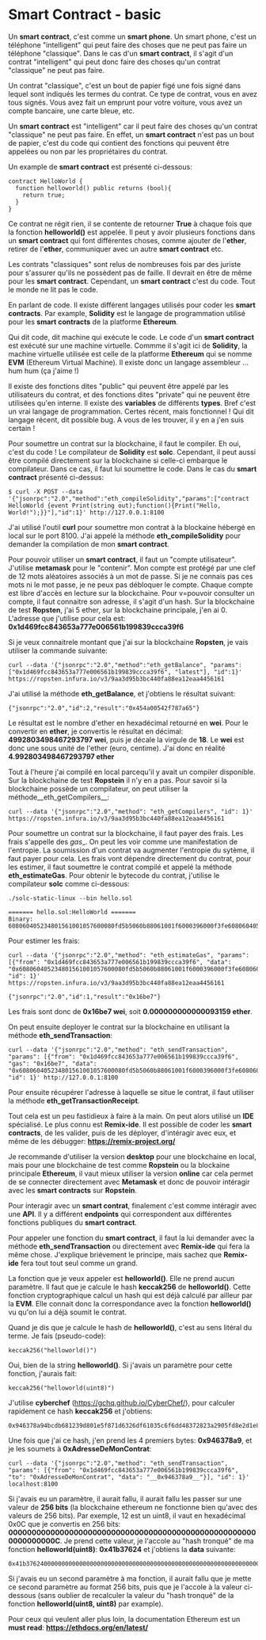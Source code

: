 # Smart Contract - basic

Un __smart contract__, c'est comme un __smart phone__. Un smart phone, c'est un téléphone "intelligent" qui peut faire des choses que ne peut pas faire un téléphone "classique". Dans le cas d'un __smart contract__, il s'agit d'un contrat "intelligent" qui peut donc faire des choses qu'un contrat "classique" ne peut pas faire.

Un contrat "classique", c'est un bout de papier figé une fois signé dans lequel sont indiqués les termes du contrat. Ce type de contrat, vous en avez tous signés. Vous avez fait un emprunt pour votre voiture, vous avez un compte bancaire, une carte bleue, etc.

Un __smart contract__ est "intelligent" car il peut faire des choses qu'un contrat "classique" ne peut pas faire. En effet, un __smart contract__ n'est pas un bout de papier, c'est du code qui contient des fonctions qui peuvent être appelées ou non par les propriétaires du contrat.

Un example de __smart contract__ est présenté ci-dessous:

```
contract HelloWorld {
  function helloworld() public returns (bool){ 
    return true;
  }
}
```

Ce contrat ne régit rien, il se contente de retourner __True__ à chaque fois que la fonction __helloworld()__ est appelée. Il peut y avoir plusieurs fonctions dans un __smart contract__ qui font différentes choses, comme ajouter de l'__ether__, retirer de l'__ether__, communiquer avec un autre __smart contract__ etc. 

Les contrats "classiques" sont relus de nombreuses fois par des juriste pour s'assurer qu'ils ne possèdent pas de faille. Il devrait en être de même pour les __smart contract__. Cependant, un __smart contract__ c'est du code. Tout le monde ne lit pas le code.

En parlant de code. Il existe différent langages utilisés pour coder les __smart contracts__. Par example, __Solidity__ est le langage de programmation utilisé pour les __smart contracts__ de la platforme __Ethereum__.

Qui dit code, dit machine qui exécute le code. Le code d'un __smart contract__ est exécuté sur une machine virtuelle. Commme il s'agit ici de __Solidity__, la machine virtuelle utilisée est celle de la platforme __Ethereum__ qui se nomme __EVM__ (Ethereum Virtual Machine). Il existe donc un langage assembleur ... hum hum (ça j'aime !)

Il existe des fonctions dites "public" qui peuvent être appelé par les utilisateurs du contrat, et des fonctions dites "private" qui ne peuvent être utilisées qu'en interne. Il existe des __variables__ de différents __types__. Bref c'est un vrai langage de programmation. Certes récent, mais fonctionnel ! Qui dit langage récent, dit possible bug. A vous de les trouver, il y en a j'en suis certain !

Pour soumettre un contrat sur la blockchaine, il faut le compiler. Eh oui, c'est du code ! Le compilateur de __Solidity__ est __solc__. Cependant, il peut aussi être compilé directement sur la blockchaine si celle-ci embarque le compilateur. Dans ce cas, il faut lui soumettre le code. Dans le cas du __smart contract__ présenté ci-dessus:

```
$ curl -X POST --data '{"jsonrpc":"2.0","method":"eth_compileSolidity","params":["contract HelloWorld {event Print(string out);function(){Print("Hello, World!");}}"],"id":1}' http://127.0.0.1:8100
```

J'ai utilisé l'outil __curl__ pour soumettre mon contrat à la blockaine hébergé en local sur le port 8100. J'ai appelé la méthode __eth_compileSolidity__ pour demander la compilation de mon __smart contract__.

Pour pouvoir utiliser un __smart contract__, il faut un "compte utilisateur". J'utilise __metamask__ pour le "contenir". Mon compte est protégé par une clef de 12 mots aléatoires associés à un mot de passe. Si je ne connais pas ces mots ni le mot passe, je ne peux pas débloquer le compte. Chaque compte est libre d'accès en lecture sur la blockchaine. Pour v=pouvoir consulter un compte, il faut connaitre son adresse, il s'agit d'un hash. Sur la blockchaine de test __Ropsten__, j'ai 5 ether, sur la blockchaine principale, j'en ai 0. L'adresse que j'utilise pour cela est: __0x1d469fcc843653a777e006561b199839ccca39f6__

Si je veux connaitrele montant que j'ai sur la blockchaine __Ropsten__, je vais utiliser la commande suivante:

```
curl --data '{"jsonrpc":"2.0","method":"eth_getBalance", "params": ["0x1d469fcc843653a777e006561b199839ccca39f6", "latest"], "id":1}' https://ropsten.infura.io/v3/9aa3d95b3bc440fa88ea12eaa4456161
```

J'ai utilisé la méthode __eth_getBalance__, et j'obtiens le résultat suivant:

```
{"jsonrpc":"2.0","id":2,"result":"0x454a00542f787a65"}
```

Le résultat est le nombre d'ether en hexadécimal retourné en __wei__. Pour le convertir en __ether__, je convertis le résultat en décimal: __4992803498467293797 wei__, puis je décale la virgule de __18__. Le __wei__ est donc une sous unité de l'ether (euro, centime). J'ai donc en réalité __4.992803498467293797 ether__

Tout à l'heure j'ai compilé en local parcequ'il y avait un compiler disponible. Sur la blockchaine de test __Ropstein__ il n'y en a pas. Pour savoir si la blockchaine possède un compilateur, on peut utiliser la méthode__eth_getCompilers__:

```
curl --data '{"jsonrpc":"2.0","method": "eth_getCompilers", "id": 1}' https://ropsten.infura.io/v3/9aa3d95b3bc440fa88ea12eaa4456161
```

Pour soumettre un contrat sur la blockchaine, il faut payer des frais. Les frais s'appelle des _gas__. On peut les voir comme une manifestation de l'entropie. La soumission d'un contrat va augmenter l'entropie du sytème, il faut payer pour cela. Les frais vont dépendre directement du contrat, pour les estimer, il faut soumettre le contrat compilé et appelé la méthode __eth_estimateGas__. Pour obtenir le bytecode du contrat, j'utilise le compilateur __solc__ comme ci-dessous:

```
./solc-static-linux --bin hello.sol

======= hello.sol:HelloWorld =======
Binary:
608060405234801561001057600080fd5b5060b88061001f6000396000f3fe6080604052348015600f57600080fd5b506004361060285760003560e01c80632f2f485914602d575b600080fd5b60336047565b604051603e91906069565b60405180910390f35b60006001905090565b60008115159050919050565b6063816050565b82525050565b6000602082019050607c6000830184605c565b9291505056fea264697066735822122033f125a08f4abc461ae776af51c3e5d50d9e294d0ce3829ad7578cba78df903e64736f6c634300080e0033
```

Pour estimer les frais:

```
curl --data '{"jsonrpc":"2.0","method": "eth_estimateGas", "params": [{"from": "0x1d469fcc843653a777e006561b199839ccca39f6", "data": "0x608060405234801561001057600080fd5b5060b88061001f6000396000f3fe6080604052348015600f57600080fd5b506004361060285760003560e01c80632f2f485914602d575b600080fd5b60336047565b604051603e91906069565b60405180910390f35b60006001905090565b60008115159050919050565b6063816050565b82525050565b6000602082019050607c6000830184605c565b9291505056fea264697066735822122033f125a08f4abc461ae776af51c3e5d50d9e294d0ce3829ad7578cba78df903e64736f6c634300080e0033"}], "id": 1}' https://ropsten.infura.io/v3/9aa3d95b3bc440fa88ea12eaa4456161

{"jsonrpc":"2.0","id":1,"result":"0x16be7"}
```

Les frais sont donc de __0x16be7 wei__, soit __0.000000000000093159 ether__.

On peut ensuite deployer le contrat sur la blockchaine en utilisant la méthode __eth_sendTransaction__:

```
curl --data '{"jsonrpc":"2.0","method": "eth_sendTransaction", "params": [{"from": "0x1d469fcc843653a777e006561b199839ccca39f6", "gas": "0x16be7", "data": "0x608060405234801561001057600080fd5b5060b88061001f6000396000f3fe6080604052348015600f57600080fd5b506004361060285760003560e01c80632f2f485914602d575b600080fd5b60336047565b604051603e91906069565b60405180910390f35b60006001905090565b60008115159050919050565b6063816050565b82525050565b6000602082019050607c6000830184605c565b9291505056fea264697066735822122033f125a08f4abc461ae776af51c3e5d50d9e294d0ce3829ad7578cba78df903e64736f6c634300080e0033"}], "id": 1}' http://127.0.0.1:8100
```

Pour ensuite récupérer l'adresse à laquelle se situe le contrat, il faut utiliser la méthode __eth_getTransactionReceipt__.

Tout cela est un peu fastidieux à faire à la main. On peut alors utilisé un __IDE__ spécialisé. Le plus connu est __Remix-ide__. Il est possible de coder les __smart contracts__, de les valider, puis de les déployer, d'intéragir avec eux, et même de les débugger: __https://remix-project.org/__

Je recommande d'utiliser la version __desktop__ pour une blockchaine en local, mais pour une blockchaine de test comme __Ropstein__ ou la blockaine principale __Ethereum__, il vaut mieux utiliser la version __online__ car cela permet de se connecter directement avec __Metamask__ et donc de pouvoir intéragir avec les __smart contracts__ sur __Ropstein__. 

Pour interagir avec un __smart contrat__, finalement c'est comme intéragir avec une __API__. Il y a différent __endpoints__ qui correspondent aux différentes fonctions publiques du __smart contract__. 

Pour appeler une fonction du __smart contract__, il faut la lui demander avec la méthode __eth_sendTransaction__ ou directement avec __Remix-ide__ qui fera la même chose. J'explique briévement le principe, mais sachez que __Remix-ide__ fera tout tout seul comme un grand.

La fonction que je veux appeler est __helloworld()__. Elle ne prend aucun paramètre. Il faut que je calcule le hash __keccak256__ de __helloworld()__. Cette fonction cryptographique calcul un hash qui est déjà calculé par ailleur par la __EVM__. Elle connait donc la correspondance avec la fonction __helloworld()__ vu qu'on lui a déjà soumit le contrat.

Quand je dis que je calcule le hash de __helloworld()__, c'est au sens litéral du terme. Je fais (pseudo-code):

```
keccak256("helloworld()")
```

Oui, bien de la string __helloworld()__. Si j'avais un paramètre pour cette fonction, j'aurais fait:

```
keccak256("helloworld(uint8)")
```

J'utilise __cyberchef__ (https://gchq.github.io/CyberChef/), pour calculer rapidement ce hash __keccak256__ et j'obtiens:

```
0x946378a94bcdb681239d801e5f871d6326df61035c6f6dd48372823a2905fd8e2d1e82194b58d53fc8dba7b54cfdd570327e7d12538e93bfb79162a086a70a02
```

Une fois que j'ai ce hash, j'en prend les 4 premiers bytes: __0x946378a9__, et je les soumets à __0xAdresseDeMonContrat__:

```
curl --data '{"jsonrpc":"2.0","method": "eth_sendTransaction", "params": [{"from": "0x1d469fcc843653a777e006561b199839ccca39f6", "to": "0xAdresseDeMonContrat", "data": "__0x946378a9__"}], "id": 1}' localhost:8100
```

Si j'avais eu un paramètre, il aurait fallu, il aurait fallu les passer sur une valeur de __256 bits__ (la blockchaine ethereum ne fonctionne bien qu'avec des valeurs de 256 bits). Par exemple, 12 est un uint8, il vaut en hexadécimal 0x0C que je convertis en 256 bits: __000000000000000000000000000000000000000000000000000000000000000C__. Je prend cette valeur, je l'accole au "hash tronqué" de ma fonction __helloworld(uint8)__: __0x41b37624__ et j'obtiens la __data__ suivante:

```
0x41b37624000000000000000000000000000000000000000000000000000000000000000C
```

Si j'avais eu un second paramètre à ma fonction, il aurait fallu que je mette ce second paramètre au format 256 bits, puis que je l'accole à la valeur ci-dessous (sans oublier de recalculer la valeur du "hash tronqué" de la fonction __helloworld(uint8, uint8)__ par example).

Pour ceux qui veulent aller plus loin, la documentation Ethereum est un __must read__: __https://ethdocs.org/en/latest/__


